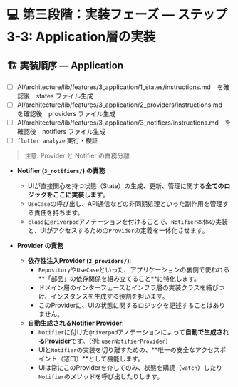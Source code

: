 # 💻 第三段階：実装フェーズ — ステップ3-3: Application層の実装

## 🏗️ 実装順序 — Application
- [ ] AI/architecture/lib/features/3_application/1_states/instructions.md　を確認後　states ファイル生成
- [ ] AI/architecture/lib/features/3_application/2_providers/instructions.md　を確認後　providers ファイル生成
- [ ] AI/architecture/lib/features/3_application/3_notifiers/instructions.md　を確認後　notifiers ファイル生成
- [ ] `flutter analyze` 実行・検証

> 注意: Provider と Notifier の責務分離
>
- **Notifier (`3_notifiers/`) の責務**
    - UIが直接関心を持つ状態（State）の生成、更新、管理に関する**全てのロジックをここに実装します**。
    - `UseCase`の呼び出し、API通信などの非同期処理といった副作用を管理する責任を持ちます。
    - `class`に`@riverpod`アノテーションを付けることで、`Notifier`本体の実装と、UIがアクセスするための`Provider`の定義を一体化させます。

- **Provider の責務**
    - **依存性注入Provider (`2_providers/`)**:
        - `Repository`や`UseCase`といった、アプリケーションの裏側で使われる**「部品」の依存関係を組み立てること**に特化します。
        - ドメイン層のインターフェースとインフラ層の実装クラスを結びつけ、インスタンスを生成する役割を担います。
        - このProviderに、UIの状態に関するロジックを記述することはありません。
    - **自動生成されるNotifier Provider**:
        - `Notifier`に付けた`@riverpod`アノテーションによって**自動で生成されるProvider**です。（例: `userNotifierProvider`）
        - UIと`Notifier`の実装を切り離すための、**唯一の安全なアクセスポイント（窓口）**として機能します。
        - UIは常にこのProviderを介してのみ、状態を購読（`watch`）したり`Notifier`のメソッドを呼び出したりします。